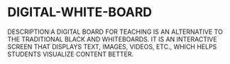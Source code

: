 # DIGITAL-WHITE-BOARD
DESCRIPTION:A DIGITAL BOARD FOR TEACHING IS AN ALTERNATIVE TO THE TRADITIONAL BLACK AND WHITEBOARDS. IT IS AN INTERACTIVE SCREEN THAT DISPLAYS TEXT, IMAGES, VIDEOS, ETC., WHICH HELPS STUDENTS VISUALIZE CONTENT BETTER.
